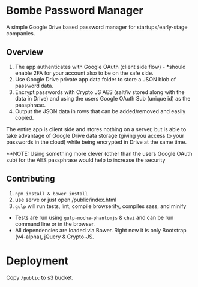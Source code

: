 # Bombe Password Manager

A simple Google Drive based password manager for startups/early-stage companies.

## Overview

1. The app authenticates with Google OAuth (client side flow) - *should enable 2FA for your account also to be on the safe side.
2. Use Google Drive private app data folder to store a JSON blob of password data.
3. Encrypt passwords with Crypto JS AES (salt/iv stored along with the data in Drive) and using the users Google OAuth Sub (unique id) as the passphrase.
4. Output the JSON data in rows that can be added/removed and easily copied.

The entire app is client side and stores nothing on a server, but is able to take advantage of Google Drive data storage (giving you access to your passwords in the cloud) while being encrypted in Drive at the same time.

**NOTE: Using something more clever (other than the users Google OAuth sub) for the AES passphrase would help to increase the security

## Contributing

1. `npm install & bower install`
2. use serve or just open /public/index.html
3. `gulp` will run tests, lint, compile browserify, compiles sass, and minify

* Tests are run using `gulp-mocha-phantomjs` & `chai` and can be run command line or in the browser.
* All dependencies are loaded via Bower. Right now it is only Bootstrap (v4-alpha), jQuery & Crypto-JS.

# Deployment

Copy `/public` to s3 bucket.